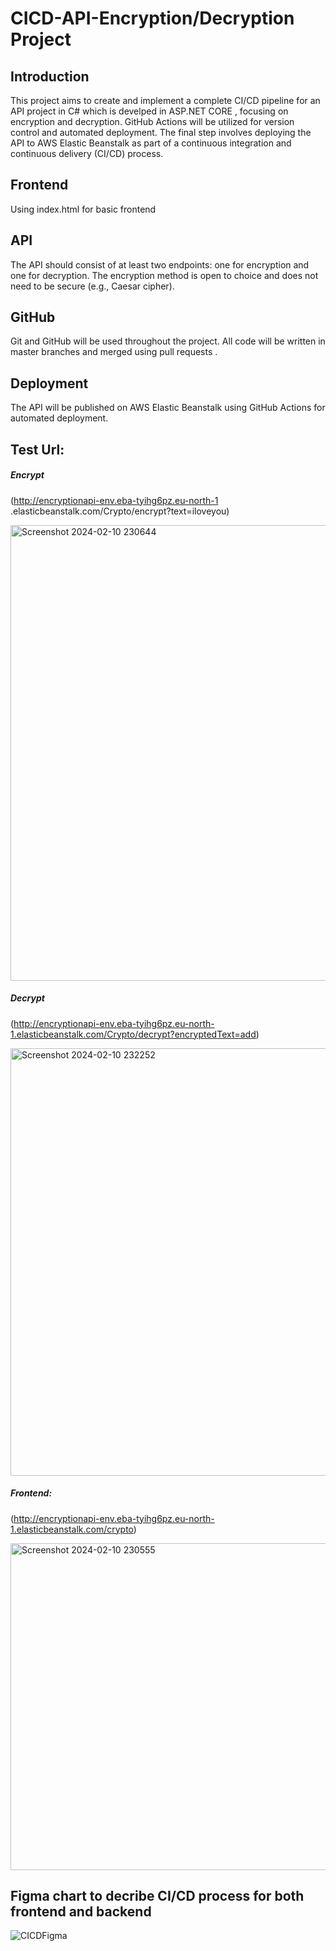 # CICD-API-Encryption/Decryption Project
## Introduction
This project aims to create and implement a complete CI/CD pipeline for an API project in C# which is develped in ASP.NET CORE , focusing on encryption and decryption.
GitHub Actions will be utilized for version control and automated deployment. 
The final step involves deploying the API to AWS Elastic Beanstalk as part of a continuous integration and continuous delivery (CI/CD) process.
## Frontend
Using index.html for basic frontend
## API
The API should consist of at least two endpoints: one for encryption and one for decryption.
The encryption method is open to choice and does not need to be secure (e.g., Caesar cipher).

## GitHub
Git and GitHub will be used throughout the project. All code will be written in master branches and merged using pull requests .
## Deployment
The API will be published on AWS Elastic Beanstalk using GitHub Actions for automated deployment.
## Test Url:
##### Encrypt
(http://encryptionapi-env.eba-tyihg6pz.eu-north-1
.elasticbeanstalk.com/Crypto/encrypt?text=iloveyou)



<img width="729" alt="Screenshot 2024-02-10 230644" src="https://github.com/IvyAnalisa/CICD-API-Encryption/assets/37039741/466fbc0b-cefd-460e-9e05-30da1aee0c8b">

##### Decrypt
(http://encryptionapi-env.eba-tyihg6pz.eu-north-1.elasticbeanstalk.com/Crypto/decrypt?encryptedText=add)

<img width="684" alt="Screenshot 2024-02-10 232252" src="https://github.com/IvyAnalisa/CICD-API-Encryption/assets/37039741/b49882b9-c024-4607-af54-31ce511102c4">

##### Frontend:
(http://encryptionapi-env.eba-tyihg6pz.eu-north-1.elasticbeanstalk.com/crypto)

<img width="523" alt="Screenshot 2024-02-10 230555" src="https://github.com/IvyAnalisa/CICD-API-Encryption/assets/37039741/87564350-390c-49f1-9230-d044a66e0feb">

## Figma chart to  decribe CI/CD process for both frontend and backend
![CICDFigma](https://github.com/IvyAnalisa/CICD-API-Encryption/assets/37039741/6f740452-ef8a-4a9c-941a-9450b5c062c1)

